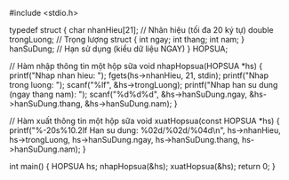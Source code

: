 #include <stdio.h>

typedef struct {
    char nhanHieu[21]; // Nhãn hiệu (tối đa 20 ký tự)
    double trongLuong; // Trọng lượng
    struct {
        int ngay;
        int thang;
        int nam;
    } hanSuDung;        // Hạn sử dụng (kiểu dữ liệu NGAY)
} HOPSUA;

// Hàm nhập thông tin một hộp sữa
void nhapHopsua(HOPSUA *hs) {
    printf("Nhap nhan hieu: ");
    fgets(hs->nhanHieu, 21, stdin);
    printf("Nhap trong luong: ");
    scanf("%lf", &hs->trongLuong);
    printf("Nhap han su dung (ngay thang nam): ");
    scanf("%d%d%d", &hs->hanSuDung.ngay, &hs->hanSuDung.thang, &hs->hanSuDung.nam);
}

// Hàm xuất thông tin một hộp sữa
void xuatHopsua(const HOPSUA *hs) {
    printf("%-20s%10.2lf   Han su dung: %02d/%02d/%04d\n", hs->nhanHieu,
           hs->trongLuong, hs->hanSuDung.ngay, hs->hanSuDung.thang, hs->hanSuDung.nam);
}

int main() {
    HOPSUA hs;
    nhapHopsua(&hs);
    xuatHopsua(&hs);
    return 0;
}
